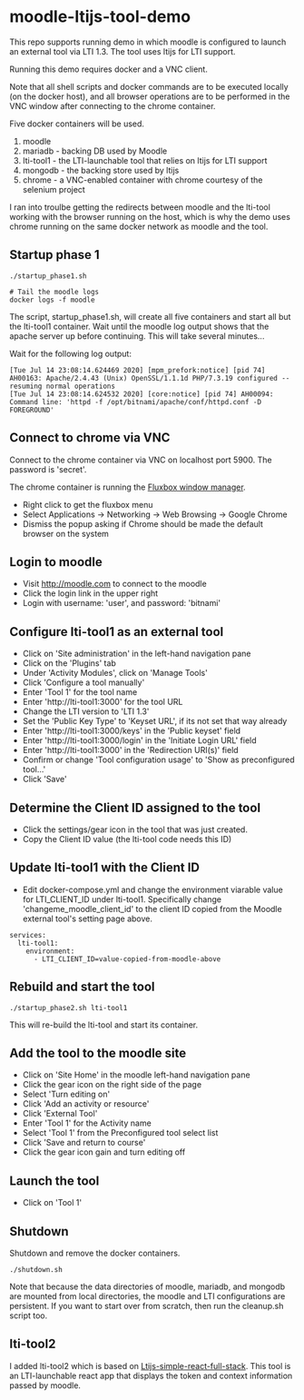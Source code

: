 # moodle-ltijs-tool-demo

This repo supports running demo in which moodle is configured to launch an external tool via LTI 1.3.  The tool uses ltijs for LTI support.

Running this demo requires docker and a VNC client.

Note that all shell scripts and docker commands are to be executed locally (on the docker host), and all browser operations are to be performed in the VNC window after connecting to the chrome container.

Five docker containers will be used.

1. moodle
2. mariadb - backing DB used by Moodle
3. lti-tool1 - the LTI-launchable tool that relies on ltijs for LTI support
4. mongodb - the backing store used by ltijs
5. chrome - a VNC-enabled container with chrome courtesy of the selenium project

I ran into troulbe getting the redirects between moodle and the lti-tool working with the browser running on the host, which is why the demo uses chrome running on the same docker network as moodle and the tool.


## Startup phase 1

```
./startup_phase1.sh

# Tail the moodle logs
docker logs -f moodle
```

The script, startup_phase1.sh, will create all five containers and start all but the lti-tool1 container.  Wait until the moodle log output shows that the apache server up before continuing.  This will take several minutes...

Wait for the following log output:
```
[Tue Jul 14 23:08:14.624469 2020] [mpm_prefork:notice] [pid 74] AH00163: Apache/2.4.43 (Unix) OpenSSL/1.1.1d PHP/7.3.19 configured -- resuming normal operations
[Tue Jul 14 23:08:14.624532 2020] [core:notice] [pid 74] AH00094: Command line: 'httpd -f /opt/bitnami/apache/conf/httpd.conf -D FOREGROUND'
```

## Connect to chrome via VNC

Connect to the chrome container via VNC on localhost port 5900.  The password is 'secret'. 

The chrome container is running the [Fluxbox window manager](http://fluxbox.org).

* Right click to get the fluxbox menu
* Select Applications -> Networking -> Web Browsing -> Google Chrome
* Dismiss the popup asking if Chrome should be made the default browser on the system

## Login to moodle

* Visit http://moodle.com to connect to the moodle
* Click the login link in the upper right
* Login with username: 'user', and password: 'bitnami'

## Configure lti-tool1 as an external tool

* Click on 'Site administration' in the left-hand navigation pane
* Click on the 'Plugins' tab
* Under 'Activity Modules', click on 'Manage Tools'
* Click 'Configure a tool manually'
* Enter 'Tool 1' for the tool name
* Enter 'http://lti-tool1:3000' for the tool URL
* Change the LTI version to 'LTI 1.3'
* Set the 'Public Key Type' to 'Keyset URL', if its not set that way already
* Enter 'http://lti-tool1:3000/keys' in the 'Public keyset' field
* Enter 'http://lti-tool1:3000/login' in the 'Initiate Login URL' field
* Enter 'http://lti-tool1:3000' in the 'Redirection URI(s)' field
* Confirm or change 'Tool configuration usage' to 'Show as preconfigured tool...'
* Click 'Save'

## Determine the Client ID assigned to the tool

* Click the settings/gear icon in the tool that was just created.
* Copy the Client ID value  (the lti-tool code needs this ID)

## Update lti-tool1 with the Client ID

* Edit docker-compose.yml and change the environment viarable value for LTI_CLIENT_ID under lti-tool1.  Specifically change 'changeme_moodle_client_id' to the client ID copied from the Moodle external tool's setting page above.

```
services:
  lti-tool1:
    environment:
      - LTI_CLIENT_ID=value-copied-from-moodle-above
```


## Rebuild and start the tool

```
./startup_phase2.sh lti-tool1
```

This will re-build the lti-tool and start its container.



## Add the tool to the moodle site

* Click on 'Site Home' in the moodle left-hand navigation pane
* Click the gear icon on the right side of the page
* Select 'Turn editing on'
* Click 'Add an activity or resource'
* Click 'External Tool'
* Enter 'Tool 1' for the Activity name
* Select 'Tool 1' from the Preconfigured tool select list
* Click 'Save and return to course'
* Click the gear icon gain and turn editing off

## Launch the tool

* Click on 'Tool 1'

## Shutdown

Shutdown and remove the docker containers. 

```
./shutdown.sh
```

Note that because the data directories of moodle, mariadb, and mongodb are mounted from local directories, the moodle and LTI configurations are persistent.  If you want to start over from scratch, then run the cleanup.sh script too.

## lti-tool2

I added lti-tool2 which is based on [Ltijs-simple-react-full-stack](https://github.com/Cvmcosta/Ltijs-simple-react-full-stack).  This tool is an LTI-launchable react app that displays the token and context information passed by moodle.

















